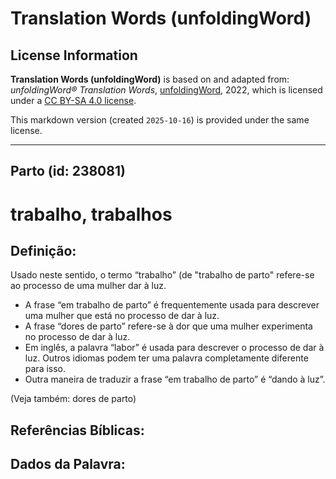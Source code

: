 # Translation Words (unfoldingWord)

## License Information

**Translation Words (unfoldingWord)** is based on and adapted from: _unfoldingWord® Translation Words_, [unfoldingWord](https://unfoldingword.org/utw), 2022, which is licensed under a [CC BY-SA 4.0 license](https://creativecommons.org/licenses/by-sa/4.0/legalcode.en).

This markdown version (created `2025-10-16`) is provided under the same license.



--------------------------------

## Parto (id: 238081)

trabalho, trabalhos
===================

Definição:
----------

Usado neste sentido, o termo “trabalho” (de "trabalho de parto" refere\-se ao processo de uma mulher dar à luz.

* A frase “em trabalho de parto” é frequentemente usada para descrever uma mulher que está no processo de dar à luz.
* A frase “dores de parto” refere\-se à dor que uma mulher experimenta no processo de dar à luz.
* Em inglês, a palavra “labor” é usada para descrever o processo de dar à luz. Outros idiomas podem ter uma palavra completamente diferente para isso.
* Outra maneira de traduzir a frase “em trabalho de parto” é “dando à luz”.

(Veja também: dores de parto)

Referências Bíblicas:
---------------------

Dados da Palavra:
-----------------


